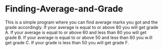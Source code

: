 # Finding-Average-and-Grade
This is a simple program where you can find average marks you got and the grade accordingly.
If your average is equal to or above 80 you will get grade A.
If your average is equal to or above 60 and less than 80 you will get grade B.
If your average is equal to or above 50 and less than 60 you w.ill get grade C.
If your grade is less than 50 you will get grade F.
